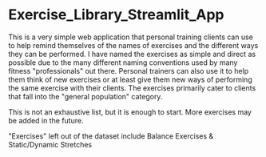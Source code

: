 # Exercise_Library_Streamlit_App
This is a very simple web application that personal training clients can use to help remind themselves of the names of exercises and the different ways they can be performed. I have named the exercises as simple and direct as possible due to the many different naming conventions used by many fitness "professionals" out there. Personal trainers can also use it to help them think of new exercises or at least give them new ways of performing the same exercise with their clients. The exercises primarily cater to clients that fall into the "general population" category.

This is not an exhaustive list, but it is enough to start. More exercises may be added in the future.

"Exercises" left out of the dataset include Balance Exercises & Static/Dynamic Stretches
